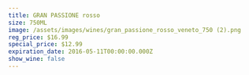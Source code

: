```yaml
---
title: GRAN PASSIONE rosso
size: 750ML
image: /assets/images/wines/gran_passione_rosso_veneto_750 (2).png
reg_price: $16.99
special_price: $12.99
expiration_date: 2016-05-11T00:00:00.000Z
show_wine: false
---
```




